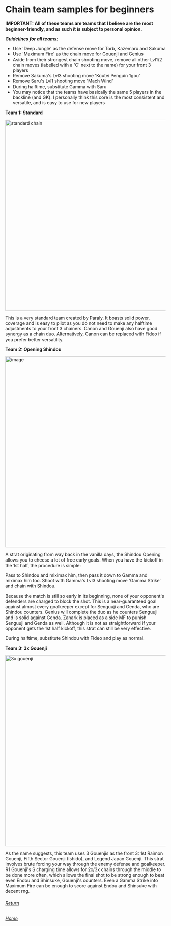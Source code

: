 # Chain team samples for beginners

**IMPORTANT: All of these teams are teams that I believe are the most beginner-friendly, and as such it is subject to personal opinion.**

***Guidelines for all teams:***
- Use 'Deep Jungle' as the defense move for Torb, Kazemaru and Sakuma 
- Use 'Maximum Fire' as the chain move for Gouenji and Genius
- Aside from their strongest chain shooting move, remove all other Lvl1/2 chain moves (labelled with a 'C' next to the name) for your front 3 players
- Remove Sakuma's Lvl3 shooting move 'Koutei Penguin 1gou'
- Remove Saru's Lvl1 shooting move 'Mach Wind'
- During halftime, substitute Gamma with Saru
- You may notice that the teams have basically the same 5 players in the backline (and GK). I personally think this core is the most consistent and versatile, and is easy to use for new players 

****Team 1: Standard**** 

<img width="600" alt="standard chain" src="https://user-images.githubusercontent.com/110833255/227714846-48e16e51-97ae-4bc2-abde-f581b4dcffc5.png">

This is a very standard team created by Paraly. It boasts solid power, coverage and is easy to pilot as you do not need to make any halftime adjustments to your front 3 chainers. Canon and Gouenji also have good synergy as a chain duo. Alternatively, Canon can be replaced with Fideo if you prefer better versatility.

****Team 2: Opening Shindou****

<img width="600" alt="image" src="https://user-images.githubusercontent.com/110833255/227719176-d6e5451e-f322-4e53-ad57-d4c7d11418b2.png">

A strat originating from way back in the vanilla days, the Shindou Opening allows you to cheese a lot of free early goals. When you have the kickoff in the 1st half, the procedure is simple: 

Pass to Shindou and miximax him, then pass it down to Gamma and miximax him too. Shoot with Gamma's Lvl3 shooting move 'Gamma Strike' and chain with Shindou.

Because the match is still so early in its beginning, none of your opponent's defenders are charged to block the shot. This is a near-guaranteed goal against almost every goalkeeper except for Senguuji and Genda, who are Shindou counters. Genius will complete the duo as he counters Senguuji and is solid against Genda. Zanark is placed as a side MF to punish Senguuji and Genda as well. Although it is not as straightforward if your opponent gets the 1st half kickoff, this strat can still be very effective.

During halftime, substitute Shindou with Fideo and play as normal. 

****Team 3: 3x Gouenji****

<img width="600" alt="3x gouenji" src="https://user-images.githubusercontent.com/110833255/227714862-89cd7451-e8c7-4f91-bd90-ed96b4cf5cce.png">

As the name suggests, this team uses 3 Gouenjis as the front 3: 1st Raimon Gouenji, Fifth Sector Gouenji (Ishido), and Legend Japan Gouenji. This strat involves brute forcing your way through the enemy defense and goalkeeper. R1 Gouenji's S charging time allows for 2x/3x chains through the middle to be done more often, which allows the final shot to be strong enough to beat even Endou and Shinsuke, Gouenji's counters. Even a Gamma Strike into Maximum Fire can be enough to score against Endou and Shinsuke with decent rng. 

###### [Return](https://inabikarilibrary.github.io/inalib/guides/textF/teamsample.html)

###### [Home](https://inabikarilibrary.github.io/inalib/)
